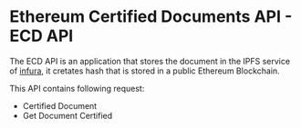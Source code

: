 # Ethereum Certified Documents API - ECD API

The ECD API is an application that stores the document in the IPFS service of [infura](infura.io), it cretates hash that is stored in a public Ethereum Blockchain.

This API contains following request:
* Certified Document
* Get Document Certified



